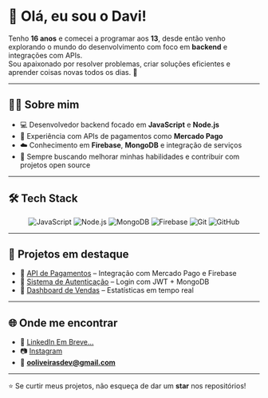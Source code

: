 # 👋 Olá, eu sou o Davi!

Tenho **16 anos** e comecei a programar aos **13**, desde então venho explorando o mundo do desenvolvimento com foco em **backend** e integrações com APIs.  
Sou apaixonado por resolver problemas, criar soluções eficientes e aprender coisas novas todos os dias. 🚀

---

## 🧑‍💻 Sobre mim
- 💻 Desenvolvedor backend focado em **JavaScript** e **Node.js**  
- 🔗 Experiência com APIs de pagamentos como **Mercado Pago**  
- ☁️ Conhecimento em **Firebase**, **MongoDB** e integração de serviços  
- 🎯 Sempre buscando melhorar minhas habilidades e contribuir com projetos open source  

---

## 🛠️ Tech Stack
<div align="center">

![JavaScript](https://img.shields.io/badge/-JavaScript-F7DF1E?logo=javascript&logoColor=black&style=for-the-badge)
![Node.js](https://img.shields.io/badge/-Node.js-339933?logo=node.js&logoColor=white&style=for-the-badge)
![MongoDB](https://img.shields.io/badge/-MongoDB-47A248?logo=mongodb&logoColor=white&style=for-the-badge)
![Firebase](https://img.shields.io/badge/-Firebase-FFCA28?logo=firebase&logoColor=black&style=for-the-badge)
![Git](https://img.shields.io/badge/-Git-F05032?logo=git&logoColor=white&style=for-the-badge)
![GitHub](https://img.shields.io/badge/-GitHub-181717?logo=github&logoColor=white&style=for-the-badge)

</div>

---

## 📌 Projetos em destaque

- 🔗 [API de Pagamentos](https://github.com/seu-usuario/api-pagamentos) – Integração com Mercado Pago e Firebase  
- 🔗 [Sistema de Autenticação](https://github.com/seu-usuario/auth-system) – Login com JWT + MongoDB  
- 🔗 [Dashboard de Vendas](https://github.com/seu-usuario/dashboard-vendas) – Estatísticas em tempo real  

---

## 🌐 Onde me encontrar
- 💼 [LinkedIn Em Breve...](https://github.com/ooliveirasdev/portifolio)  
- 📷 [Instagram](https://instagram.com/seu-usuario)  
- 📧 **ooliveirasdev@gmail.com**

---

⭐ Se curtir meus projetos, não esqueça de dar um **star** nos repositórios!
